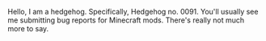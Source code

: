 Hello, I am a hedgehog. Specifically, Hedgehog no. 0091. You'll usually see me submitting bug reports for Minecraft mods.
There's really not much more to say.
